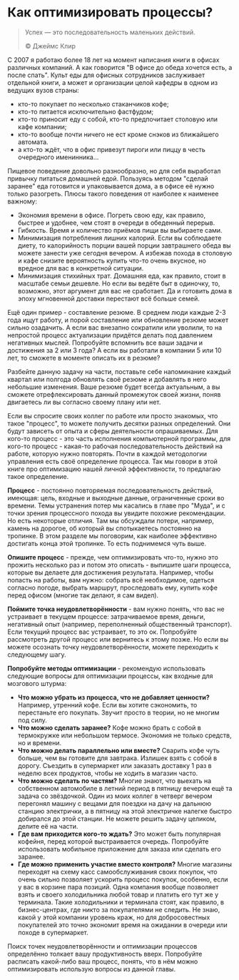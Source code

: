 # Как оптимизировать процессы?

> Успех — это последовательность маленьких действий.
>
> ©️ Джеймс Клир

С 2007 я работаю более 18 лет на момент написания книги в офисах различных компаний. А как говорится "В офисе до обеда хочется есть, а после спать". Культ еды для офисных сотрудников заслуживает отдельной книги, а может и организации целой кафедры в одном из ведущих вузов страны:

- кто-то покупает по несколько стаканчиков кофе;
- кто-то питается исключительно фастфудом;
- кто-то приносит еду с собой, кто-то предпочитает столовую или кафе компании;
- кто-то вообще почти ничего не ест кроме снэков из ближайшего автомата.
- а кто-то ждёт, что в офис привезут пироги или пиццу в честь очередного именинника...

Пищевое поведение довольно разнообразно, но для себя выработал привычку питаться домашней едой. Пользуясь методом "сделай заранее" еда готовится и упаковывается дома, а в офисе её нужно только разогреть. Плюсы такого поведения от наиболее к наименее важному:

- Экономия времени в офисе. Погреть свою еду, как правило, быстрее и удобнее, чем стоят в очереди в обеденный перерыв.
- Гибкость. Время и количество приёмов пищи вы выбираете сами.
- Минимизация потребления лишних калорий. Если вы соблюдаете диету, то калорийность порции вашей порции завтрашнего обеда вы можете занести уже сегодня вечером. А избежав похода в столовую и кафе снизите вероятность купить что-то очень вкусное, но вредное для вас в конкретной ситуации.
- Минимизация стихийных трат. Домашняя еда, как правило, стоит в масштабе семьи дешевле. Но если вы ведёте быт в одиночку, то, возможно, этот аргумент для вас не сработает. Да и готовить дома в эпоху мгновенной доставки перестают всё больше семей.

Ещё один пример - составление резюме. В среднем люди каждые 2-3 года ищут работу, и порой составление или обновление резюме может сильно озадачить. А если вас внезапно сократили или уволили, то на непростой процесс актуализации придётся делать под давлением негативных мыслей. Попробуйте вспомнить все ваши задачи и достижения за 2 или 3 года? А если вы работали в компании 5 или 10 лет, то сможете в моменте описать их в резюме?

Разбейте данную задачу на части, поставьте себе напоминание каждый квартал или полгода обновлять своё резюме и добавлять в него небольшие изменения. Ваше резюме будет всегда актуальным, а вы сможете отрефлексировать данный промежуток своей жизни, поняв двигаетесь ли вы согласно своему плану или нет.

Если вы спросите своих коллег по работе или просто знакомых, что такое "процесс", то можете получить десятки разных определений. Они будут зависеть от опыта и сферы деятельности опрашиваемых. Для кого-то процесс - это часть исполнения компьютерной программы, для кого-то процесс - какая-то рабочая последовательность действий на работе, которую нужно повторять. Почти в каждой методологии управления есть своё определение процесса. Так мы говори в этой книге про оптимизацию нашей личной эффективности, то предлагаю такое определение.

**Процесс** - постоянно повторяемая последовательность действий, имеющая: цель, входные и выходные данные, ограниченные сроки во времени. Темы устранения потер мы касались в главе про "Муда", и с точки зрения процессного похода вы увидите похожие рекомендации. Но есть некоторые отличия. Там мы обсуждали потери, например, камень на дорогое, об который вы спотыкаетесь постоянно на тропинке. В этом разделе мы поговорим, как наиболее эффективно достигать конца этой тропинке. То есть поднимемся чуть выше.

**Опишите процесс** - прежде, чем оптимизировать что-то, нужно это прожить несколько раз и потом это описать - выпишите шаги процесса, которые вы делаете для достижения результата. Например, чтобы попасть на работы, вам нужно: собрать всё необходимое, одеться согласно погоде, выбрать маршрут, проследовать ему, купить кофе перед офисом (многие так делают, я сам видел).

**Поймите точка неудовлетворённости** - вам нужно понять, что вас не устраивает в текущем процессе: затрачиваемое время, деньги, негативный опыт (например, переполненный общественный транспорт). Если текущий процесс вас устраивает, то это ок. Попробуйте рассмотреть другой процесс или вернитесь к этому позже. Но если вы можете осознать точку неудовлетворённости, можете переходить к следующему шагу.

**Попробуйте методы оптимизации** - рекомендую использовать следующие вопросы для оптимизации процессы, как входные для мозгового штурма:

- **Что можно убрать из процесса, что не добавляет ценности?** Например, утренний кофе. Если вы хотите сэкономить, то перестаньте его покупать. Звучит просто в теории, но не многим под силу.
- **Что можно сделать заранее?** Кофе можно брать с собой в термокружке или небольшом термосе. Экономия не только средств, но и времени.
- **Что можно делать параллельно или вместе?** Сварить кофе чуть больше, чем вы готовите для завтрака. Излишек взять с собой в дорогу. Съездить в супермаркет или заказать доставку 1 раз в неделю всех продуктов, чтобы не ходить в магазин часто.
- **Что можно сделать по частям?** Многие знают, что выехать на собственном автомобиле в летний период в пятницу вечером ещё та задача со звёздочкой. Один из моих коллег в четверг вечером перегонял машину с вещами для поездки на дачу на дальнюю станцию электрички, а в пятницу на этой электричке налегке быстро добирался до этой станции. Не можете решить задачу целиком, делите её на части.
- **Где вам приходится кого-то ждать?** Это может быть популярная кофейня, перед которой выстраивается очередь. Попробуйте использовать мобильное приложение для заказа или сделать его заранее.
- **Где можно применить участие вместо контроля?** Многие магазины переходят на схему касс самообслуживания своих покупок, что очень сильно позволяет ускорить процесс покупок, особенно, если у вас в корзине пара позиций. Одна компания вообще позволяет взять и своего холодильника любой товар и платить его тут же у терминала. Такие холодильники и терминала стоят, как правило, в бизнес-центрах, где никто за покупателями не следить. Не знаю, какой у этой компании уровень краж, но для добросовестных покупателей это точно экономит время на ожидании в очереди или походе в супермаркет.


Поиск точек неудовлетворённости и оптимизации процессов определённо толкает вашу продуктивность вверх. Попробуйте расписать какой-либо ваш процесс, понять, что в нём можно оптимизировать использую вопросы из данной главы.
